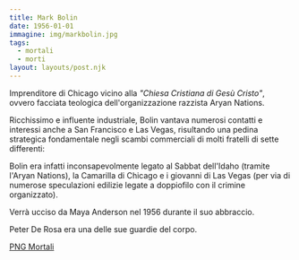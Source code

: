 ```yaml
---
title: Mark Bolin
date: 1956-01-01
immagine: img/markbolin.jpg
tags:
  - mortali
  - morti
layout: layouts/post.njk
---
```


Imprenditore di Chicago vicino alla _"Chiesa Cristiana di Gesù Cristo"_, ovvero facciata teologica dell'organizzazione razzista Aryan Nations.

Ricchissimo e influente industriale, Bolin vantava numerosi contatti e interessi anche a San Francisco e Las Vegas, risultando una pedina strategica fondamentale negli scambi commerciali di molti fratelli di sette differenti:

Bolin era infatti inconsapevolmente legato al Sabbat dell'Idaho (tramite l'Aryan Nations), la Camarilla di Chicago e i giovanni di Las Vegas (per via di numerose speculazioni edilizie legate a doppiofilo con il crimine organizzato).

Verrà ucciso da Maya Anderson nel 1956 durante il suo abbraccio.

Peter De Rosa era una delle sue guardie del corpo.

<a href="http://xabacadabra.com/cursed-legacy/png-mortali.html" class="button back">PNG Mortali</a> 